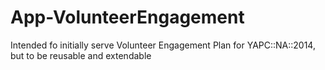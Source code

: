 App-VolunteerEngagement
=======================

Intended fo initially serve Volunteer Engagement Plan for YAPC::NA::2014, but to be reusable and extendable

